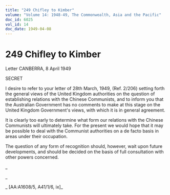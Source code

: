 ```yaml
---
title: "249 Chifley to Kimber"
volume: "Volume 14: 1948-49, The Commonwealth, Asia and the Pacific"
doc_id: 6025
vol_id: 14
doc_date: 1949-04-08
---
```


# 249 Chifley to Kimber

Letter CANBERRA, 8 April 1949

SECRET

I desire to refer to your letter of 28th March, 1949, (Ref. 2/206) setting forth the general views of the United Kingdom authorities on the question of establishing relations with the Chinese Communists, and to inform you that the Australian Government has no comments to make at this stage on the United Kingdom Government's views, with which it is in general agreement.

It is clearly too early to determine what form our relations with the Chinese Communists will ultimately take. For the present we would hope that it may be possible to deal with the Communist authorities on a de facto basis in areas under their occupation.

The question of any form of recognition should, however, wait upon future developments, and should be decided on the basis of full consultation with other powers concerned.

_

_

_ [AA:A1608/5, A41/1/6, ix]_
